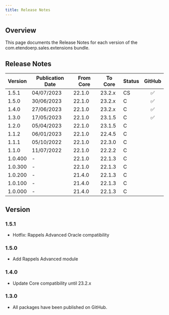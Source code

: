 ```yaml
---
title: Release Notes
---
```

## Overview

This page documents the Release Notes for each version of the com.etendoerp.sales.extensions bundle.

## Release Notes

| Version | Publication Date 	| From Core | To Core| Status | GitHub|
| --- 		| --- | --- | --- | --- | :---: |
| 1.5.1 	| 04/07/2023 	| 22.1.0 | 23.2.x | CS	| :white_check_mark:|
| 1.5.0 	| 30/06/2023 	| 22.1.0 | 23.2.x | C 	| :white_check_mark:|
| 1.4.0 	| 27/06/2023 	| 22.1.0 | 23.2.x | C 	| :white_check_mark:|
| 1.3.0 	| 17/05/2023 	| 22.1.0 | 23.1.5 | C 	| :white_check_mark:|
| 1.2.0 	| 05/04/2023 	| 22.1.0 | 23.1.5 | C		| |
| 1.1.2 	| 06/01/2023 	| 22.1.0 | 22.4.5 | C 	| |
| 1.1.1 	| 05/10/2022 	| 22.1.0 | 22.3.0 | C 	| |
| 1.1.0 	| 11/07/2022 	| 22.1.0 | 22.2.2 | C 	| |
| 1.0.400 | - 					| 22.1.0 | 22.1.3	| C 	| |
| 1.0.300 | - 					| 22.1.0 | 22.1.3 | C		| |
| 1.0.200 | - 					| 21.4.0 | 22.1.3 | C 	| |
| 1.0.100 | - 					| 21.4.0 | 22.1.3 | C 	| |
| 1.0.000 | - 					| 21.4.0 | 22.1.3 | C 	| |

## Version
### 1.5.1
- Hotfix: Rappels Advanced Oracle compatibility
### 1.5.0
- Add Rappels Advanced module

### 1.4.0
- Update Core compatibility until 23.2.x
### 1.3.0
- All packages have been published on GitHub.

